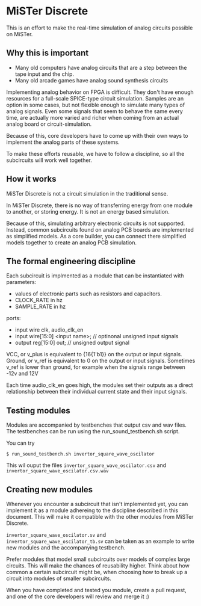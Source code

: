 # MiSTer Discrete

This is an effort to make the real-time simulation of analog circuits possible on MiSTer.
## Why this is important

* Many old computers have analog circuits that are a step between the tape input and the chip.
* Many old arcade games have analog sound synthesis circuits
  
Implementing analog behavior on FPGA is difficult. They don't have enough resources for a full-scale SPICE-type circuit simulation.
Samples are an option in some cases, but not flexible enough to simulate many types of analog signals. Even some signals that seem to behave the same every time, are actually more varied and richer when coming from an actual analog board or circuit-simulation.

Because of this, core developers have to come up with their own ways to implement the analog parts of these systems.

To make these efforts reusable, we have to follow a discipline, so all the subcircuits will work well together. 

## How it works

MiSTer Discrete is not a circuit simulation in the traditional sense.

In MiSTer Discrete, there is no way of transferring energy from one module to another,
or storing energy. It is not an energy based simulation.

Because of this, simulating arbitrary electronic circuits is not supported.
Instead, common subcircuits found on analog PCB boards are implemented as simplified models.
As a core builder, you can connect there simplified models together to create an analog PCB simulation.

## The formal engineering discipline

Each subcircuit is implmented as a module that can be instantiated with parameters:
* values of electronic parts such as resistors and capacitors.
* CLOCK_RATE in hz
* SAMPLE_RATE in hz
  
ports:
* input wire clk, audio_clk_en
* input wire[15:0] \<input name\>; // optinonal unsigned input signals
* output reg[15:0] out; // unsigned output signal

VCC, or v_plus is equivalent to {16{1'b1}} on the output or input signals.
Ground, or v_ref is equivalent to 0 on the output or input signals.
Sometimes v_ref is lower than ground, for example when the signals range between -12v and 12V

Each time audio_clk_en goes high, the modules set their outputs as a direct relationship between their individual current state and their input signals.

## Testing modules

Modules are accompanied by testbenches that output csv and wav files.
The testbenches can be run using the run_sound_testbench.sh script.

You can try
```
$ run_sound_testbench.sh invertor_square_wave_oscilator
```

This wil ouput the files `invertor_square_wave_oscilator.csv` and `invertor_square_wave_oscilator.csv.wav`

## Creating new modules

Whenever you encounter a subcircuit that isn't implemented yet, you can implement it as a module adhereing to the discipline described in this document. This will make it compatible with the other modules from MiSTer Discrete.

`invertor_square_wave_oscilator.sv` and `invertor_square_wave_oscilator_tb.sv` can be taken as an example to write new modules and the accompanying testbench.

Prefer modules that model small subcircuits over models of complex large circuits.
This will make the chances of reusability higher.
Think about how common a certain subcircuit might be, when choosing how to break up a circuit into modules of smaller subcircuits.

When you have completed and tested you module, create a pull request, and one of the core developers will review and merge it :)
